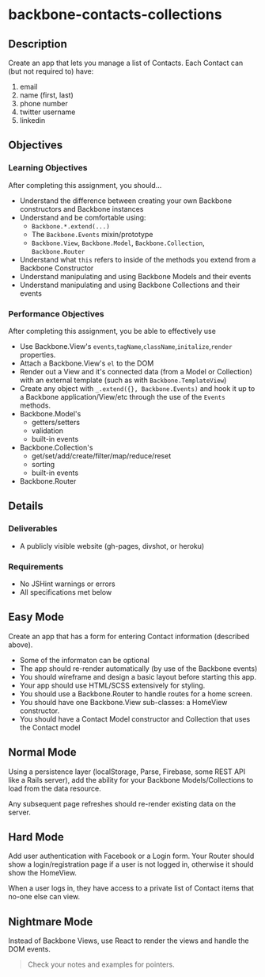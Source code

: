 # backbone-contacts-collections

## Description

Create an app that lets you manage a list of Contacts. Each Contact can (but not required to) have:

1. email
2. name (first, last)
3. phone number
4. twitter username
5. linkedin

## Objectives

### Learning Objectives

After completing this assignment, you should…

* Understand the difference between creating your own Backbone constructors and Backbone instances
* Understand and be comfortable using:
    - `Backbone.*.extend(...)`
    - The `Backbone.Events` mixin/prototype
    - `Backbone.View`, `Backbone.Model`, `Backbone.Collection`, `Backbone.Router`
* Understand what `this` refers to inside of the methods you extend from a Backbone Constructor
* Understand manipulating and using Backbone Models and their events
* Understand manipulating and using Backbone Collections and their events

### Performance Objectives

After completing this assignment, you be able to effectively use

* Use Backbone.View's `events`,`tagName`,`className`,`initalize`,`render` properties.
* Attach a Backbone.View's `el` to the DOM
* Render out a View and it's connected data (from a Model or Collection) with an external template (such as with `Backbone.TemplateView`)
* Create any object with `_.extend({}, Backbone.Events)` and hook it up to a Backbone application/View/etc through the use of the `Events` methods.
* Backbone.Model's
    - getters/setters
    - validation
    - built-in events
* Backbone.Collection's
    - get/set/add/create/filter/map/reduce/reset
    - sorting
    - built-in events
* Backbone.Router

## Details

### Deliverables

* A publicly visible website (gh-pages, divshot, or heroku)

### Requirements

* No JSHint warnings or errors
* All specifications met below

## Easy Mode

Create an app that has a form for entering Contact information (described above).

- Some of the informaton can be optional
- The app should re-render automatically (by use of the Backbone events)
- You should wireframe and design a basic layout before starting this app.
- Your app should use HTML/SCSS extensively for styling.
- You should use a Backbone.Router to handle routes for a home screen.
- You should have one Backbone.View sub-classes: a HomeView constructor.
- You should have a Contact Model constructor and Collection that uses the Contact model

## Normal Mode

Using a persistence layer (localStorage, Parse, Firebase, some REST API like a Rails server), add the ability for your Backbone Models/Collections to load from the data resource.

Any subsequent page refreshes should re-render existing data on the server.

## Hard Mode

Add user authentication with Facebook or a Login form. Your Router should show a login/registration page if a user is not logged in, otherwise it should show the HomeView.

When a user logs in, they have access to a private list of Contact items that no-one else can view.

## Nightmare Mode

Instead of Backbone Views, use React to render the views and handle the DOM events.

> Check your notes and examples for pointers.

<!-- 

## Notes

Notes go here...

## Additional Resources

* Read []()
 -->
